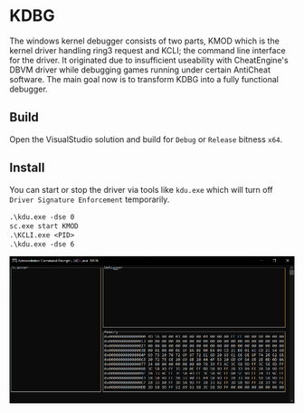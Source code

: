 # KDBG
The windows kernel debugger consists of two parts, KMOD which is the kernel driver handling ring3 request and KCLI; the command line interface for the driver.
It originated due to insufficient useability with CheatEngine's DBVM driver while debugging games running under certain AntiCheat software.
The main goal now is to transform KDBG into a fully functional debugger.

## Build
Open the VisualStudio solution and build for `Debug` or `Release` bitness `x64`.

## Install
You can start or stop the driver via tools like `kdu.exe` which will turn off `Driver Signature Enforcement` temporarily.
```
.\kdu.exe -dse 0
sc.exe start KMOD
.\KCLI.exe <PID>
.\kdu.exe -dse 6
```

![KCLI.exe](/res/kcli.png)
